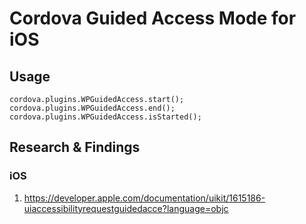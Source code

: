 # Cordova Guided Access Mode for iOS

## Usage

```
cordova.plugins.WPGuidedAccess.start();
cordova.plugins.WPGuidedAccess.end();
cordova.plugins.WPGuidedAccess.isStarted();
```

## Research & Findings

### iOS

1. https://developer.apple.com/documentation/uikit/1615186-uiaccessibilityrequestguidedacce?language=objc